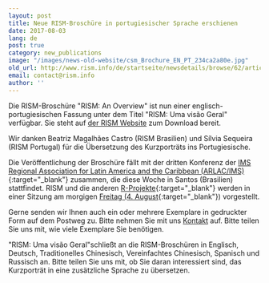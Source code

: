 ```yaml
---
layout: post
title: Neue RISM-Broschüre in portugiesischer Sprache erschienen
date: 2017-08-03
lang: de
post: true
category: new_publications
image: "/images/news-old-website/csm_Brochure_EN_PT_234ca2a80e.jpg"
old_url: http://www.rism.info/de/startseite/newsdetails/browse/62/article/64/new-rism-brochure-available-in-portuguese.html
email: contact@rism.info
author: ''
---
```


Die RISM-Broschüre "RISM: An Overview" ist nun einer englisch-portugiesischen Fassung unter dem Titel "RISM: Uma visão Geral" verfügbar. Sie steht auf [der RISM Website](/de/publikationen/broschueren.html) zum Download bereit.

Wir danken Beatriz Magalhães Castro (RISM Brasilien) und Sílvia Sequeira (RISM Portugal) für die Übersetzung des Kurzporträts ins Portugiesische.

Die Veröffentlichung der Broschüre fällt mit der dritten Konferenz der [IMS Regional Association for Latin America and the Caribbean (ARLAC/IMS)](http://3congreso.arlac-ims.com/){:target="_blank"} zusammen, die diese Woche in Santos (Brasilien) stattfindet. RISM und die anderen [R-Projekte](http://www.r-musicprojects.org/){:target="_blank"} werden in einer Sitzung am morgigen [Freitag (4. August](http://3congreso.arlac-ims.com/sexta-feira-04-de-agosto/){:target="_blank"}) vorgestellt.

Gerne senden wir Ihnen auch ein oder mehrere Exemplare in gedruckter Form auf dem Postweg zu. Bitte nehmen Sie mit uns [Kontakt](mailto:contact@rism.info) auf. Bitte teilen Sie uns mit, wie viele Exemplare Sie benötigen.

"RISM: Uma visão Geral"schließt an die RISM-Broschüren in Englisch, Deutsch, Traditionelles Chinesisch, Vereinfachtes Chinesisch, Spanisch und Russisch an. Bitte teilen Sie uns mit, ob Sie daran interessiert sind, das Kurzporträt in eine zusätzliche Sprache zu übersetzen.


